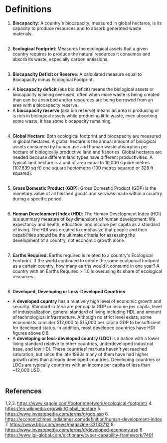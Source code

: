 # Definitions 
1. **Biocapacity**: A country's biocapacity, measured in global hectares, is its capacity to produce resources and to absorb generated waste materials.<br><br>

2. **Ecological Footprint**: Measures the ecological assets that a given country requires to produce the natural resources it consumes and absorb its waste, especially carbon emissions.<br><br>

3. **Biocapacity Deficit or Reserve**: A calculated measure equal to Biocapacity minus Ecological Footprint. 
- A **biocapacity deficit** (aka bio deficit) means the biological assets or biocapacity is being overused, often when more waste is being created than can be absorbed and/or resources are being borrowed from an area with a biocapacity reserve. 
- A **biocapacity reserve** (aka bio reserve) means an area is producing or is rich in biological assets while producing little waste, even absorbing some waste. It has some biocapacity remaining.<br><br>

4. **Global Hectare**: Both ecological footprint and biocapacity are measured in global hectares. A global hectare is the annual amount of biological assets consumed by human use and human waste absorption per hectare of biologically productive land and fisheries. Global hectares are needed because different land types have different productivities. A typical land hectare is a unit of area equal to 10,000 square metres (107,639 sq ft) one square hectometre (100 metres squared or 328 ft squared).<br><br> 

5. **Gross Domestic Product (GDP)**: Gross Domestic Product (GDP) is the monetary value of all finished goods and services made within a country during a specific period.<br><br> 

6. **Human Development Index (HDI)**: The Human Development Index (HDI) is a summary measure of key dimensions of human development: life expectancy and health, education, and income per capita as a standard of living. The HDI was created to emphasize that people and their capabilities should be the ultimate criteria for assessing the development of a country, not economic growth alone.<br><br> 

7. **Earths Required**: Earths required is related to a country's Ecological Footprint. If the world continued to create the same ecological footprint as a certain country, how many earths would it consume in one year? A country with an Earths Required > 1.0 is overusing its share of ecological resources.<br><br> 

8. **Developed, Developing or Less-Developed Countries**:
- A **developed country** has a relatively high level of economic growth and security. Standard criteria are per capita GDP or income per capita, level of industrialization, general standard of living including HDI, and amount of technological infrastructure. Although no strict level exists, some economists consider $12,000 to $15,000 per capita GDP to be sufficient for developed status. In addition, most developed countries have HDI figures above 0.8.
- A **developing or less-developed country (LDC)** is a nation with a lower living standard relative to other countries, underdeveloped industrial base, and low HDI. These countries' markets haven't yet reached saturation, but since the late 1990s many of them have had higher growth rates than already developed countries. Developing countries or LDCs are typically countries with an income per capita of less than ~12,000 USD.<br><br>

## References
1,2,3. https://www.kaggle.com/footprintnetwork/ecological-footprint/
4. https://en.wikipedia.org/wiki/Global_hectare
5. https://www.investopedia.com/terms/g/gdp.asp
6. https://economictimes.indiatimes.com/definition/human-development-index
7. https://www.bbc.com/news/magazine-33133712
8. https://www.investopedia.com/terms/d/developed-economy.asp
8. https://www.igi-global.com/dictionary/cyber-capability-framework/7401